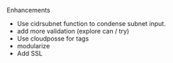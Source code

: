 Enhancements

- Use cidrsubnet function to condense subnet input.
- add more validation (explore can / try)
- Use cloudposse for tags
- modularize
- Add SSL

